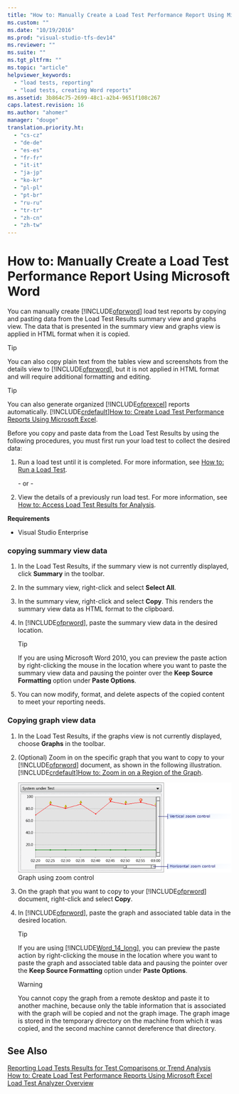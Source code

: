 ```yaml
---
title: "How to: Manually Create a Load Test Performance Report Using Microsoft Word"
ms.custom: ""
ms.date: "10/19/2016"
ms.prod: "visual-studio-tfs-dev14"
ms.reviewer: ""
ms.suite: ""
ms.tgt_pltfrm: ""
ms.topic: "article"
helpviewer_keywords: 
  - "load tests, reporting"
  - "load tests, creating Word reports"
ms.assetid: 3b864c75-2699-48c1-a2b4-9651f108c267
caps.latest.revision: 16
ms.author: "ahomer"
manager: "douge"
translation.priority.ht: 
  - "cs-cz"
  - "de-de"
  - "es-es"
  - "fr-fr"
  - "it-it"
  - "ja-jp"
  - "ko-kr"
  - "pl-pl"
  - "pt-br"
  - "ru-ru"
  - "tr-tr"
  - "zh-cn"
  - "zh-tw"
---
```

# How to: Manually Create a Load Test Performance Report Using Microsoft Word
You can manually create [!INCLUDE[ofprword](../test/includes/ofprword_md.md)] load test reports by copying and pasting data from the Load Test Results summary view and graphs view. The data that is presented in the summary view and graphs view is applied in HTML format when it is copied.  
  
> [!TIP]
>  You can also copy plain text from the tables view and screenshots from the details view to [!INCLUDE[ofprword](../test/includes/ofprword_md.md)], but it is not applied in HTML format and will require additional formatting and editing.  
  
> [!TIP]
>  You can also generate organized [!INCLUDE[ofprexcel](../code-quality/includes/ofprexcel_md.md)] reports automatically. [!INCLUDE[crdefault](../code-quality/includes/crdefault_md.md)][How to: Create Load Test Performance Reports Using Microsoft Excel](../test/how-to--create-load-test-performance-reports-using-microsoft-excel.md).  
  
 Before you copy and paste data from the Load Test Results by using the following procedures, you must first run your load test to collect the desired data:  
  
1.  Run a load test until it is completed. For more information, see [How to: Run a Load Test](../test_notintoc/how-to--run-a-load-test.md).  
  
     \- or -  
  
2.  View the details of a previously run load test. For more information, see [How to: Access Load Test Results for Analysis](../test/how-to--access-load-test-results-for-analysis.md).  
  
 **Requirements**  
  
-   Visual Studio Enterprise  
  
### copying summary view data  
  
1.  In the Load Test Results, if the summary view is not currently displayed, click **Summary** in the toolbar.  
  
2.  In the summary view, right-click and select **Select All**.  
  
3.  In the summary view, right-click and select **Copy**. This renders the summary view data as HTML format to the clipboard.  
  
4.  In [!INCLUDE[ofprword](../test/includes/ofprword_md.md)], paste the summary view data in the desired location.  
  
    > [!TIP]
    >  If you are using Microsoft Word 2010, you can preview the paste action by right-clicking the mouse in the location where you want to paste the summary view data and pausing the pointer over the **Keep Source Formatting** option under **Paste Options**.  
  
5.  You can now modify, format, and delete aspects of the copied content to meet your reporting needs.  
  
### Copying graph view data  
  
1.  In the Load Test Results, if the graphs view is not currently displayed, choose **Graphs** in the toolbar.  
  
2.  (Optional) Zoom in on the specific graph that you want to copy to your [!INCLUDE[ofprword](../test/includes/ofprword_md.md)] document, as shown in the following illustration. [!INCLUDE[crdefault](../code-quality/includes/crdefault_md.md)][How to: Zoom in on a Region of the Graph](../test/how-to--zoom-in-on-a-region-of-the-graph-in-load-test-results.md).  
  
     ![Graph view zoom control](../test/media/ltest_zoomcontrol.png "LTest_ZoomControl")  
Graph using zoom control  
  
3.  On the graph that you want to copy to your [!INCLUDE[ofprword](../test/includes/ofprword_md.md)] document, right-click and select **Copy**.  
  
4.  In [!INCLUDE[ofprword](../test/includes/ofprword_md.md)], paste the graph and associated table data in the desired location.  
  
    > [!TIP]
    >  If you are using [!INCLUDE[Word_14_long](../test/includes/word_14_long_md.md)], you can preview the paste action by right-clicking the mouse in the location where you want to paste the graph and associated table data and pausing the pointer over the **Keep Source Formatting** option under **Paste Options**.  
  
    > [!WARNING]
    >  You cannot copy the graph from a remote desktop and paste it to another machine, because only the table information that is associated with the graph will be copied and not the graph image. The graph image is stored in the temporary directory on the machine from which it was copied, and the second machine cannot dereference that directory.  
  
## See Also  
 [Reporting Load Tests Results for Test Comparisons or Trend Analysis](../test/reporting-load-tests-results-for-test-comparisons-or-trend-analysis.md)   
 [How to: Create Load Test Performance Reports Using Microsoft Excel](../test/how-to--create-load-test-performance-reports-using-microsoft-excel.md)   
 [Load Test Analyzer Overview](../test/load-test-analyzer-overview.md)